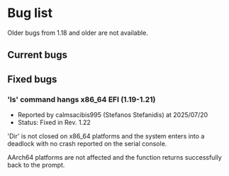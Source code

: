 # Bug list
Older bugs from 1.18 and older are not available.

## Current bugs

## Fixed bugs

### 'ls' command hangs x86_64 EFI (1.19-1.21)
 * Reported by calmsacibis995 (Stefanos Stefanidis) at 2025/07/20
 * Status: Fixed in Rev. 1.22

'Dir' is not closed on x86_64 platforms and the system enters into a
deadlock with no crash reported on the serial console.

AArch64 platforms are not affected and the function returns successfully
back to the prompt.
